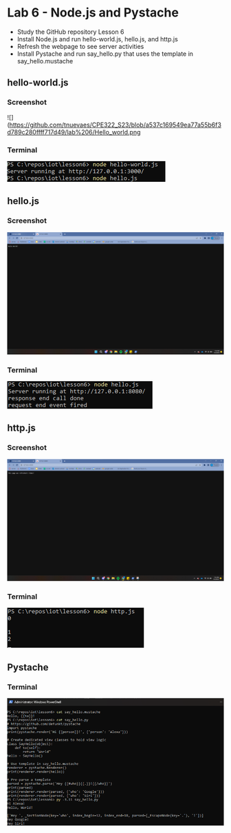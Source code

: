 # Lab 6 - Node.js and Pystache
- Study the GitHub repository Lesson 6
- Install Node.js and run hello-world.js, hello.js, and http.js
- Refresh the webpage to see server activities
- Install Pystache and run say_hello.py that uses the template in say_hello.mustache



## hello-world.js
### Screenshot
![](https://github.com/tnuevaes/CPE322_S23/blob/a537c169549ea77a55b6f3d789c280ffff717d49/lab%206/Hello_world.png

### Terminal
![](https://github.com/tnuevaes/CPE322_S23/blob/a537c169549ea77a55b6f3d789c280ffff717d49/lab%206/Hello_world_terminal.png)

## hello.js
### Screenshot
![](https://github.com/tnuevaes/CPE322_S23/blob/a537c169549ea77a55b6f3d789c280ffff717d49/lab%206/Hello.png)
### Terminal
![](https://github.com/tnuevaes/CPE322_S23/blob/a537c169549ea77a55b6f3d789c280ffff717d49/lab%206/Hello_terminal.png)

## http.js
### Screenshot
![](https://github.com/tnuevaes/CPE322_S23/blob/a537c169549ea77a55b6f3d789c280ffff717d49/lab%206/https.png)
### Terminal 
![](https://github.com/tnuevaes/CPE322_S23/blob/a537c169549ea77a55b6f3d789c280ffff717d49/lab%206/https_terminal.png)

## Pystache
### Terminal
![](https://github.com/tnuevaes/CPE322_S23/blob/a537c169549ea77a55b6f3d789c280ffff717d49/lab%206/pystache.png)
